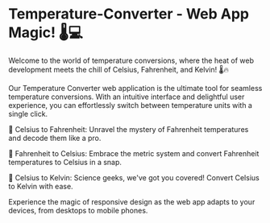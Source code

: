 # Temperature-Converter - Web App Magic! 🌡️💻

Welcome to the world of temperature conversions, where the heat of web development meets the chill of Celsius, Fahrenheit, and Kelvin! 🌡️🔥

Our Temperature Converter web application is the ultimate tool for seamless temperature conversions. With an intuitive interface and delightful user experience, you can effortlessly switch between temperature units with a single click.

🔹 Celsius to Fahrenheit: Unravel the mystery of Fahrenheit temperatures and decode them like a pro.

🔹 Fahrenheit to Celsius: Embrace the metric system and convert Fahrenheit temperatures to Celsius in a snap.

🔹 Celsius to Kelvin: Science geeks, we've got you covered! Convert Celsius to Kelvin with ease.

Experience the magic of responsive design as the web app adapts to your devices, from desktops to mobile phones.

